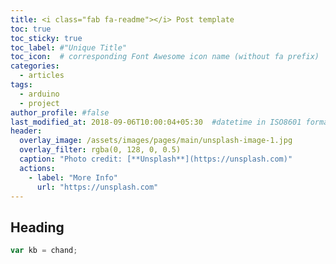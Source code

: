 ```yaml
---
title: <i class="fab fa-readme"></i> Post template
toc: true
toc_sticky: true
toc_label: #"Unique Title"
toc_icon:  # corresponding Font Awesome icon name (without fa prefix)
categories:
  - articles
tags:
  - arduino
  - project
author_profile: #false
last_modified_at: 2018-09-06T10:00:04+05:30  #datetime in ISO8601 format
header:
  overlay_image: /assets/images/pages/main/unsplash-image-1.jpg
  overlay_filter: rgba(0, 128, 0, 0.5)
  caption: "Photo credit: [**Unsplash**](https://unsplash.com)"
  actions:
    - label: "More Info"
      url: "https://unsplash.com"
---
```



## Heading 

```javascript
var kb = chand;
```

